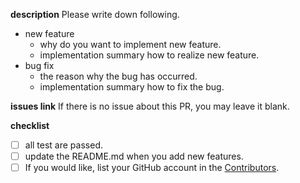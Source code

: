 **description**
Please write down following.

- new feature
    - why do you want to implement new feature.
    - implementation summary how to realize new feature.
- bug fix
    - the reason why the bug has occurred.
    - implementation summary how to fix the bug.

**issues link**
If there is no issue about this PR, you may leave it blank.

**checklist**
- [ ] all test are passed.
- [ ] update the README.md when you add new features.
- [ ] If you would like, list your GitHub account in the [Contributors](https://github.com/kazumatsudo/GraphDB2RDB?tab=readme-ov-file#contributors).
